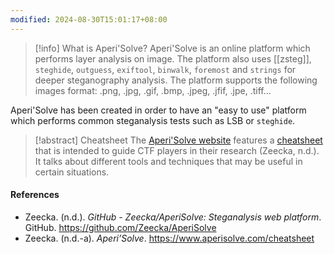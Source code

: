 ```yaml
---
modified: 2024-08-30T15:01:17+08:00
---
```

>[!info] What is Aperi'Solve?
>Aperi'Solve is an online platform which performs layer analysis on image. The platform also uses [[zsteg]], `steghide`, `outguess`, `exiftool`, `binwalk`, `foremost` and `strings` for deeper steganography analysis. The platform supports the following images format: .png, .jpg, .gif, .bmp, .jpeg, .jfif, .jpe, .tiff...

Aperi'Solve has been created in order to have an "easy to use" platform which performs common steganalysis tests such as LSB or `steghide`. 

>[!abstract] Cheatsheet
>The [Aperi'Solve website](https://www.aperisolve.com/) features a [cheatsheet](https://www.aperisolve.com/cheatsheet) that is intended to guide CTF players in their research (Zeecka, n.d.). It talks about different tools and techniques that may be useful in certain situations.

#### References
- Zeecka. (n.d.). _GitHub - Zeecka/AperiSolve: Steganalysis web platform_. GitHub. https://github.com/Zeecka/AperiSolve
- Zeecka. (n.d.-a). _Aperi’Solve_. https://www.aperisolve.com/cheatsheet
